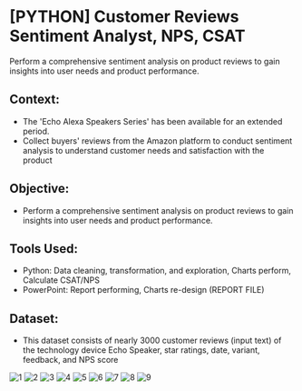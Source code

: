 # [PYTHON] Customer Reviews Sentiment Analyst, NPS, CSAT
Perform a comprehensive sentiment analysis on product reviews to gain insights into user needs and product performance.

## Context:
  - The 'Echo Alexa Speakers Series' has been available for an extended period. 
  - Collect buyers' reviews from the Amazon platform to conduct sentiment analysis to understand customer needs and satisfaction with the product

## Objective:
- Perform a comprehensive sentiment analysis on product reviews to gain insights into user needs and product performance.

## Tools Used:
- Python: Data cleaning, transformation, and exploration, Charts perform, Calculate CSAT/NPS  
- PowerPoint: Report performing, Charts re-design (REPORT FILE) 

## Dataset:
- This dataset consists of nearly 3000 customer reviews (input text) of the technology device Echo Speaker, star ratings, date, variant, feedback, and NPS score



![1](https://github.com/Inyourdreams12/Customers_Reviews_CSAT_NPS_Analyst_Python/assets/119731058/ed55a58e-ef38-4199-83f9-5700d3f49d53)
![2](https://github.com/Inyourdreams12/Customers_Reviews_CSAT_NPS_Analyst_Python/assets/119731058/6c2865ba-5a8c-4b9f-a235-50509f27078f)
![3](https://github.com/Inyourdreams12/Customers_Reviews_CSAT_NPS_Analyst_Python/assets/119731058/0e43a03d-3b5b-4a46-8c18-43d9f7ad9663)
![4](https://github.com/Inyourdreams12/Customers_Reviews_CSAT_NPS_Analyst_Python/assets/119731058/ba20e7f8-df98-4671-8722-66f817645e59)
![5](https://github.com/Inyourdreams12/Customers_Reviews_CSAT_NPS_Analyst_Python/assets/119731058/b3607126-d431-4d22-a01e-2e150e4b0871)
![6](https://github.com/Inyourdreams12/Customers_Reviews_CSAT_NPS_Analyst_Python/assets/119731058/7b0f4339-2510-4343-98a7-f4de38753909)
![7](https://github.com/Inyourdreams12/Customers_Reviews_CSAT_NPS_Analyst_Python/assets/119731058/68f74881-06fa-4ab0-af79-76f5faf63fec)
![8](https://github.com/Inyourdreams12/Customers_Reviews_CSAT_NPS_Analyst_Python/assets/119731058/16cf899b-7a62-49a1-9ff4-af6bea6a32cd)
![9](https://github.com/Inyourdreams12/Customers_Reviews_CSAT_NPS_Analyst_Python/assets/119731058/74e836f0-0def-44d4-8478-6a29767b8935)









